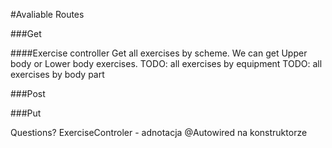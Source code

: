 #Avaliable Routes

###Get

####Exercise controller
Get all exercises by scheme. We can get Upper body or Lower body exercises.
TODO: all exercises by equipment 
TODO: all exercises by body part


###Post


###Put



Questions? 
ExerciseControler - adnotacja @Autowired na konstruktorze

